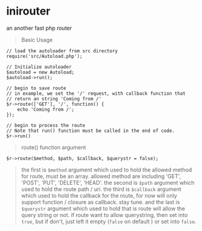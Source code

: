 # inirouter
an another fast php router


>   Basic Usage

    // load the autoloader from src directory    
    require('src/Autoload.php');

    // Initialize autoloader
    $autoload = new Autoload;
    $autoload->run();

    // begin to save route
    // in example, we set the '/' request, with callback function that
    // return an string 'Coming from /'
    $r->route(['GET'], '/', function() {
        echo 'Coming from /';
    });

    // begin to process the route
    // Note that run() function must be called in the end of code.
    $r->run()

>   route() function argument

    $r->route($method, $path, $callback, $querystr = false);

>   the first is `$method` argument which used to hold the allowed method for 
>   route, must be an array.
>   allowed method are including 'GET', 'POST', 'PUT', 'DELETE', 'HEAD'.
>   the second is `$path` argument which used to hold the route path / uri.
>   the third is `$callback` argument which used to hold the callback for the 
>   route, for now will only support function / closure as callback. stay tune.
>   and the last is `$querystr` argument which used to hold that is route will
>   allow the query string or not. if route want to allow querystring, then set 
>   into `true`, but if don't, just left it empty (`false` on default ) or set 
>   into `false`.